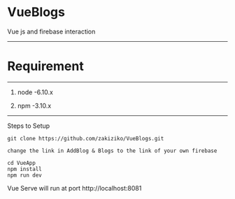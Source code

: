 # VueBlogs
Vue js and firebase interaction

---
# Requirement

---
1. node -6.10.x

2. npm -3.10.x
---
Steps to Setup

```
git clone https://github.com/zakiziko/VueBlogs.git

change the link in AddBlog & Blogs to the link of your own firebase

cd VueApp
npm install
npm run dev
```

Vue Serve will run at port http://localhost:8081
